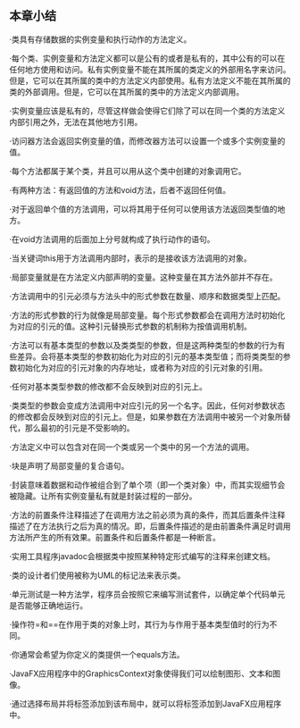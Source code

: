    

## 本章小结

·类具有存储数据的实例变量和执行动作的方法定义。

·每个类、实例变量和方法定义都可以是公有的或者是私有的，其中公有的可以在任何地方使用和访问。私有实例变量不能在其所属的类定义的外部用名字来访问。但是，它可以在其所属的类中的方法定义内部使用。私有方法定义不能在其所属的类的外部调用。但是，它可以在其所属的类中的方法定义内部调用。

·实例变量应该是私有的，尽管这样做会使得它们除了可以在同一个类的方法定义内部引用之外，无法在其他地方引用。

·访问器方法会返回实例变量的值，而修改器方法可以设置一个或多个实例变量的值。

·每个方法都属于某个类，并且可以用从这个类中创建的对象调用它。

·有两种方法：有返回值的方法和void方法，后者不返回任何值。

·对于返回单个值的方法调用，可以将其用于任何可以使用该方法返回类型值的地方。

·在void方法调用的后面加上分号就构成了执行动作的语句。

·当关键词this用于方法调用内部时，表示的是接收该方法调用的对象。

·局部变量就是在方法定义内部声明的变量。这种变量在其方法外部并不存在。

·方法调用中的引元必须与方法头中的形式参数在数量、顺序和数据类型上匹配。

·方法的形式参数的行为就像是局部变量。每个形式参数都会在调用方法时初始化为对应的引元的值。这种引元替换形式参数的机制称为按值调用机制。

·方法可以有基本类型的参数以及类类型的参数，但是这两种类型的参数的行为有些差异。会将基本类型的参数初始化为对应的引元的基本类型值；而将类类型的参数初始化为对应的引元对象的内存地址，或者称为对应的引元对象的引用。

·任何对基本类型参数的修改都不会反映到对应的引元上。

·类类型的参数会变成方法调用中对应引元的另一个名字。因此，任何对参数状态的修改都会反映到对应的引元上。但是，如果参数在方法调用中被另一个对象所替代，那么最初的引元是不受影响的。

·方法定义中可以包含对在同一个类或另一个类中的另一个方法的调用。

·块是声明了局部变量的复合语句。

·封装意味着数据和动作被组合到了单个项（即一个类对象）中，而其实现细节会被隐藏。让所有实例变量私有就是封装过程的一部分。

·方法的前置条件注释描述了在调用方法之前必须为真的条件，而其后置条件注释描述了在方法执行之后为真的情况。即，后置条件描述的是由前置条件满足时调用方法所产生的所有效果。前置条件和后置条件都是一种断言。

·实用工具程序javadoc会根据类中按照某种特定形式编写的注释来创建文档。

·类的设计者们使用被称为UML的标记法来表示类。

·单元测试是一种方法学，程序员会按照它来编写测试套件，以确定单个代码单元是否能够正确地运行。

·操作符=和==在作用于类的对象上时，其行为与作用于基本类型值时的行为不同。

·你通常会希望为你定义的类提供一个equals方法。

·JavaFX应用程序中的GraphicsContext对象使得我们可以绘制图形、文本和图像。

·通过选择布局并将标签添加到该布局中，就可以将标签添加到JavaFX应用程序中。
